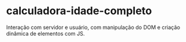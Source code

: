 # calculadora-idade-completo
Interação com servidor e usuário, com manipulação do DOM e criação dinâmica de elementos com JS.
